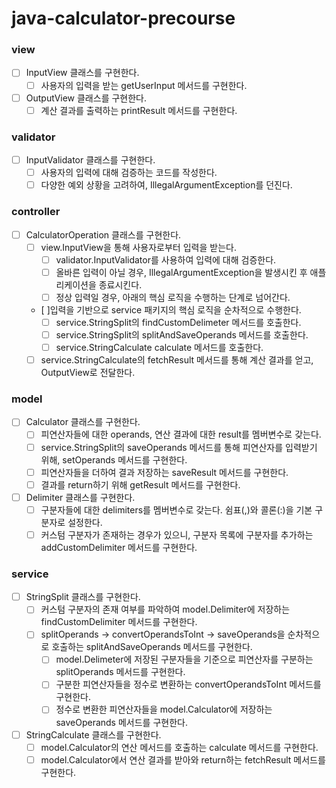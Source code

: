 # java-calculator-precourse

### view
  - [ ] InputView 클래스를 구현한다.
    - [ ] 사용자의 입력을 받는 getUserInput 메서드를 구현한다.
  - [ ] OutputView 클래스를 구현한다.
    - [ ] 계산 결과를 출력하는 printResult 메서드를 구현한다.
### validator
  - [ ] InputValidator 클래스를 구현한다.
    - [ ] 사용자의 입력에 대해 검증하는 코드를 작성한다.
    - [ ] 다양한 예외 상황을 고려하여, IllegalArgumentException를 던진다.
### controller
  - [ ] CalculatorOperation 클래스를 구현한다.
    - [ ] view.InputView을 통해 사용자로부터 입력을 받는다.
        - [ ] validator.InputValidator를 사용하여 입력에 대해 검증한다.
        - [ ] 올바른 입력이 아닐 경우, IllegalArgumentException을 발생시킨 후 애플리케이션을 종료시킨다.
        - [ ] 정상 입력일 경우, 아래의 핵심 로직을 수행하는 단계로 넘어간다.
    - [ ]입력을 기반으로 service 패키지의 핵심 로직을 순차적으로 수행한다.
      - [ ] service.StringSplit의 findCustomDelimeter 메서드를 호출한다.
      - [ ] service.StringSplit의 splitAndSaveOperands 메서드를 호출한다.
      - [ ] service.StringCalculate calculate 메서드를 호출한다.
    - [ ] service.StringCalculate의 fetchResult 메서드를 통해 계산 결과를 얻고, OutputView로 전달한다.
### model
  - [ ] Calculator 클래스를 구현한다.
    - [ ] 피연산자들에 대한 operands, 연산 결과에 대한 result를 멤버변수로 갖는다.
    - [ ] service.StringSplit의 saveOperands 메서드를 통해 피연산자를 입력받기 위해, setOperands 메서드를 구현한다.
    - [ ] 피연산자들을 더하여 결과 저장하는 saveResult 메서드를 구현한다.
    - [ ] 결과를 return하기 위해 getResult 메서드를 구현한다.
  - [ ] Delimiter 클래스를 구현한다.
    - [ ] 구분자들에 대한 delimiters를 멤버변수로 갖는다. 쉼표(,)와 콜론(:)을 기본 구분자로 설정한다.
    - [ ] 커스텀 구분자가 존재하는 경우가 있으니, 구분자 목록에 구분자를 추가하는 addCustomDelimiter 메서드를 구현한다.
### service
  - [ ] StringSplit 클래스를 구현한다.
    - [ ] 커스텀 구분자의 존재 여부를 파악하여 model.Delimiter에 저장하는 findCustomDelimiter 메서드를 구현한다.
    - [ ] splitOperands -> convertOperandsToInt -> saveOperands을 순차적으로 호출하는 splitAndSaveOperands 메서드를 구현한다.
      - [ ] model.Delimeter에 저장된 구분자들을 기준으로 피연산자를 구분하는 splitOperands 메서드를 구현한다.
      - [ ] 구분한 피연산자들을 정수로 변환하는 convertOperandsToInt 메서드를 구현한다.
      - [ ] 정수로 변환한 피연산자들을 model.Calculator에 저장하는 saveOperands 메서드를 구현한다.
  - [ ] StringCalculate 클래스를 구현한다.
    - [ ] model.Calculator의 연산 메서드를 호출하는 calculate 메서드를 구현한다.
    - [ ] model.Calculator에서 연산 결과를 받아와 return하는 fetchResult 메서드를 구현한다.